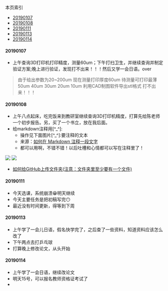本页索引

- [20190107](#20190107)
- [20190108](#20190108)
- [20190111](#20190111)
- [20190113](#20190113)
- [20190114](#20190114)

#### 20190107
* 上午查询3D打印机打印精度，测量60um；下午打扫卫生，并继续查询并制定验证方案;晚上进行验证，发现打不出来！！！然后又学一会日语。over
>由于给出参数为20~200um
现在测量打印厚度60um
待测量可打印最薄
50um
40um
30um
20um
10um
利用CAD制图软件导出stl格式
>打不出来！！！

#### 20190108
* 上午八点起床，吃完饭来到教研室继续查询3D打印机精度，打算先给陈老师一个初步报告。另，买了一个书立，放在我后面。
* 给markdown注释用[^_^]:
  * 操作见下面图片[^_^]:要注释的文本
  * 来源：[如何在 Markdown 注释一段文字](https://www.jianshu.com/p/9be87e7e15bf)
  * 都可以用啊，不错不错！以后吐槽和心情都可以写在注释里了！
  
![](https://github.com/diaryyaming/diaryyaming.github.io/blob/master/img/article%20picture1/wenzhang199509201.png)
![](https://github.com/diaryyaming/diaryyaming.github.io/blob/master/img/article%20picture1/wenzhang199509202.png)
* [如何给GitHub上传文件夹(注意：文件夹里至少要有一个文件)](https://blog.csdn.net/pql925/article/details/72772660)
#### 20190111
* 今天选课，系统崩溃:grin:明天继续
* 今天主要任务是把初稿写完:no_mouth:
* 最近没有时间更新，得等到下周
#### 20190113
* 上午学了一会儿日语，假名快学完了，之后查了一些资料，知道资料应该怎么改了
* 下午两点去打乒乓球
* 打算晚上修改论文，从头开始
#### 20190114
* 上午学了一会日语，继续改论文
* 明天15号，可以报名教师资格证考试了
*

